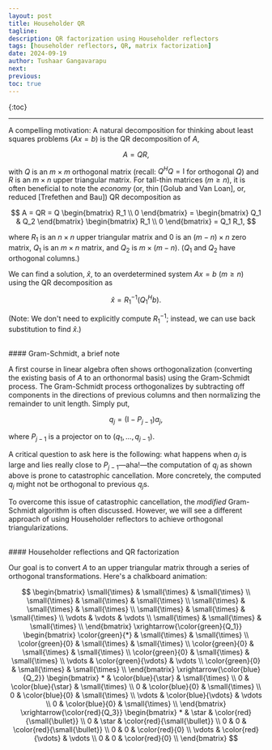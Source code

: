 ```yaml
---
layout: post
title: Householder QR
tagline: 
description: QR factorization using Householder reflectors
tags: [householder reflectors, QR, matrix factorization]
date: 2024-09-19
author: Tushaar Gangavarapu
next:
previous: 
toc: true
---
```


{:toc}

---

A compelling motivation: A natural decomposition for thinking about least 
squares problems ($Ax = b$) is the QR decomposition of $A$,

$$
A = QR,
$$

with $Q$ is an $m \times m$ orthogonal matrix (recall: $Q^H Q = \mathrm{I}$ for
orthogonal $Q$) and $R$ is an $m \times n$ upper triangular matrix. For 
tall-thin matrices ($m \geq n$), it is often beneficial to note the _economy_ 
(or, thin [Golub and Van Loan], or, reduced [Trefethen and Bau]) QR 
decomposition as

$$
A = QR = Q \begin{bmatrix}
R_1 \\
0
\end{bmatrix} = \begin{bmatrix} Q_1 & Q_2 \end{bmatrix} \begin{bmatrix}
R_1 \\
0
\end{bmatrix} = Q_1 R_1,
$$

where $R_1$ is an $n \times n$ upper triangular matrix and $0$ is an 
$(m - n) \times n$ zero matrix, $Q_1$ is an $m \times n$ matrix, and $Q_2$ is
$m \times (m - n)$. ($Q_1$ and $Q_2$ have orthogonal columns.)

We can find a solution, $\hat{x}$, to an overdetermined system $Ax = b$ 
($m \geq n$) using the QR decomposition as

$$
\hat{x} = R_1^{-1} (Q_1^H b).
$$

(Note: We don't need to explicitly compute $R_1^{-1}$; instead, we can use
back substitution to find $\hat{x}$.)

<br/>
#### Gram-Schmidt, a brief note

A first course in linear algebra often shows orthogonalization (converting the 
existing basis of $A$ to an orthonormal basis) using the Gram-Schmidt process.
The Gram-Schmidt process orthogonalizes by subtracting off components in the
directions of previous columns and then normalizing the remainder to unit 
length. Simply put,

$$
q_j = (\mathrm{I} - P_{j-1}) a_j,
$$

where $P_{j-1}$ is a projector on to $(q_1, \dotsc, q_{j-1})$.

A critical question to ask here is the following: what happens when $a_j$ is
large and lies really close to $P_{j-1}$—aha!—the computation of $q_j$ as shown
above is prone to catastrophic cancellation. More concretely, the computed $q_j$
might not be orthogonal to previous $q_j$s.

To overcome this issue of catastrophic cancellation, the _modified_ Gram-Schmidt
algorithm is often discussed. However, we will see a different approach of using
Householder reflectors to achieve orthogonal triangularizations.

<br/>
#### Householder reflections and QR factorization

Our goal is to convert $A$ to an upper triangular matrix through a series of 
orthogonal transformations. Here's a chalkboard animation:

$$
\begin{bmatrix} 
    \small{\times} & \small{\times} & \small{\times} \\
    \small{\times} & \small{\times} & \small{\times} \\
    \small{\times} & \small{\times} & \small{\times} \\
    \small{\times} & \small{\times} & \small{\times} \\
    \vdots & \vdots & \vdots \\
    \small{\times} & \small{\times} & \small{\times} \\
\end{bmatrix} \xrightarrow{\color{green}{Q_1}} \begin{bmatrix} 
    \color{green}{*} & \small{\times} & \small{\times} \\
    \color{green}{0} & \small{\times} & \small{\times} \\
    \color{green}{0} & \small{\times} & \small{\times} \\
    \color{green}{0} & \small{\times} & \small{\times} \\
    \vdots & \color{green}{\vdots} & \vdots \\
    \color{green}{0} & \small{\times} & \small{\times} \\
\end{bmatrix} \xrightarrow{\color{blue}{Q_2}} \begin{bmatrix} 
    * & \color{blue}{\star} & \small{\times} \\
    0 & \color{blue}{\star} & \small{\times} \\
    0 & \color{blue}{0} & \small{\times} \\
    0 & \color{blue}{0} & \small{\times} \\
    \vdots & \color{blue}{\vdots} & \vdots \\
    0 & \color{blue}{0} & \small{\times} \\
\end{bmatrix} \xrightarrow{\color{red}{Q_3}} \begin{bmatrix} 
    * & \star & \color{red}{\small{\bullet}} \\
    0 & \star & \color{red}{\small{\bullet}} \\
    0 & 0 & \color{red}{\small{\bullet}} \\
    0 & 0 & \color{red}{0} \\
    \vdots & \color{red}{\vdots} & \vdots \\
    0 & 0 & \color{red}{0} \\
\end{bmatrix}
$$
